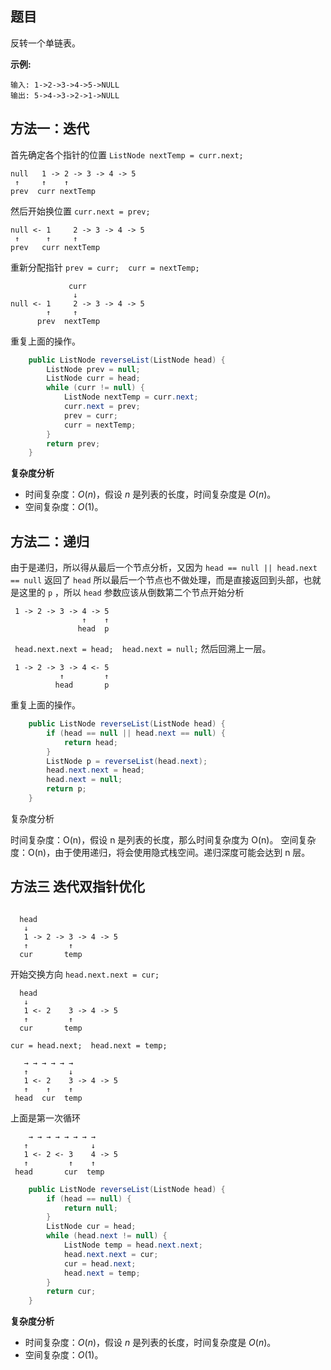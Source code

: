 ## 题目

反转一个单链表。

**示例:**

```
输入: 1->2->3->4->5->NULL
输出: 5->4->3->2->1->NULL
```

## 方法一：迭代

首先确定各个指针的位置 `ListNode nextTemp = curr.next;`

```
null   1 -> 2 -> 3 -> 4 -> 5
 ↑     ↑    ↑
prev  curr nextTemp   
```

然后开始换位置 `curr.next = prev;`

```
null <- 1     2 -> 3 -> 4 -> 5
 ↑      ↑     ↑
prev   curr nextTemp   
```

重新分配指针 `prev = curr;  curr = nextTemp;`

```
             curr
              ↓
null <- 1     2 -> 3 -> 4 -> 5
        ↑     ↑
      prev  nextTemp  
```

重复上面的操作。

```java
    public ListNode reverseList(ListNode head) {
        ListNode prev = null;
        ListNode curr = head;
        while (curr != null) {
            ListNode nextTemp = curr.next;
            curr.next = prev;
            prev = curr;
            curr = nextTemp;
        }
        return prev;
    }
```

**复杂度分析**

- 时间复杂度：*O*(*n*)，假设 *n* 是列表的长度，时间复杂度是 *O*(*n*)。
- 空间复杂度：*O*(1)。

## 方法二：递归

由于是递归，所以得从最后一个节点分析，又因为 `head == null || head.next == null` 返回了 `head` 所以最后一个节点也不做处理，而是直接返回到头部，也就是这里的 `p` ，所以 `head` 参数应该从倒数第二个节点开始分析

```
 1 -> 2 -> 3 -> 4 -> 5
                ↑    ↑
               head  p   
```

` head.next.next = head;  head.next = null;`  然后回溯上一层。

```
 1 -> 2 -> 3 -> 4 <- 5
           ↑         ↑
          head       p  
```

重复上面的操作。

```java
    public ListNode reverseList(ListNode head) {
        if (head == null || head.next == null) {
            return head;
        }
        ListNode p = reverseList(head.next);
        head.next.next = head;
        head.next = null;
        return p;
    }
```

复杂度分析

时间复杂度：O(n)，假设 n 是列表的长度，那么时间复杂度为 O(n)。
空间复杂度：O(n)，由于使用递归，将会使用隐式栈空间。递归深度可能会达到 n 层。

## 方法三 迭代双指针优化

```

  head
   ↓
   1 -> 2 -> 3 -> 4 -> 5
   ↑         ↑
  cur       temp   
```

开始交换方向 `head.next.next = cur;` 

```
  head
   ↓
   1 <- 2    3 -> 4 -> 5
   ↑         ↑
  cur       temp   
```

`cur = head.next;  head.next = temp;`

```
   → → → → → →
   ↑         ↓
   1 <- 2    3 -> 4 -> 5
   ↑    ↑    ↑
 head  cur  temp   
```

上面是第一次循环

```
    → → → → → → → → 
   ↑              ↓
   1 <- 2 <- 3    4 -> 5
   ↑         ↑    ↑
 head       cur  temp   
```



```java
    public ListNode reverseList(ListNode head) {
        if (head == null) {
            return null;
        }
        ListNode cur = head;
        while (head.next != null) {
            ListNode temp = head.next.next;
            head.next.next = cur;
            cur = head.next;
            head.next = temp;
        }
        return cur;
    }
```

**复杂度分析**

- 时间复杂度：*O*(*n*)，假设 *n* 是列表的长度，时间复杂度是 *O*(*n*)。
- 空间复杂度：*O*(1)。